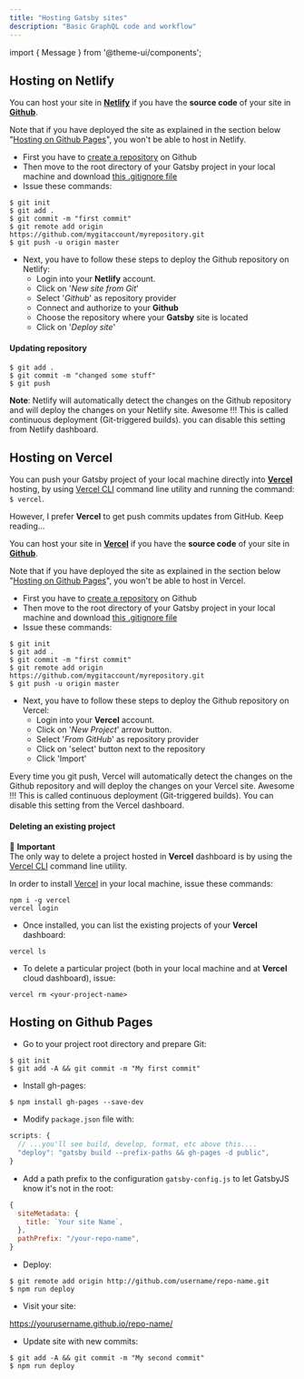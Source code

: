 ```yaml
---
title: "Hosting Gatsby sites"
description: "Basic GraphQL code and workflow"
---
```

import { Message } from '@theme-ui/components';

## Hosting on Netlify

You can host your site in **<a href="https://netlify.com" target="_blank">Netlify</a>** if you have the **source code** of your site in **<a href="https://github.com" target="_blank">Github</a>**. 

Note that if you have deployed the site as explained in the section below "<a href="#hostinggithub">Hosting on Github Pages</a>", you won't be able to host in Netlify.

* First you have to 
[create a repository](https://help.github.com/en/github/getting-started-with-github/create-a-repo) on Github
* Then move to the root directory of your Gatsby project in your local machine and download [this .gitignore file](https://drive.google.com/file/d/1Gjd28wj7tGGPjzh0JFAy3LNhOZovSG5r/view?usp=sharing)
* Issue these commands:

```
$ git init
$ git add .
$ git commit -m "first commit"
$ git remote add origin https://github.com/mygitaccount/myrepository.git
$ git push -u origin master
```

* Next, you have to follow these steps to deploy the Github repository on Netlify:
  * Login into your **Netlify** account.
  * Click on '*New site from Git*'
  * Select '*Github*' as repository provider
  * Connect and authorize to your **Github**
  * Choose the repository where your **Gatsby** site is located
  * Click on '*Deploy site*'

#### Updating repository
```
$ git add . 
$ git commit -m "changed some stuff"
$ git push
```

**Note**: Netlify will automatically detect the changes on the Github repository and will deploy the changes on your Netlify site. Awesome !!! This is called continuous deployment (Git-triggered builds). you can disable this setting from Netlify dashboard.

## Hosting on Vercel

You can push your Gatsby project of your local machine directly into <a href="https://vercel.com" target="_blank">**Vercel**</a> hosting, by using <a href="https://vercel.com/download" target="_blank">Vercel CLI</a> command line utility and running the command: `$ vercel`.

However, I prefer **Vercel** to get push commits updates from GitHub. Keep reading...

You can host your site in **<a href="https://vercel.com/" target="_blank">Vercel</a>** if you have the **source code** of your site in **<a href="https://github.com" target="_blank">Github</a>**.
 
Note that if you have deployed the site as explained in the section below "<a href="#hostinggithub">Hosting on Github Pages</a>", you won't be able to host in Vercel.

* First you have to 
[create a repository](https://help.github.com/en/github/getting-started-with-github/create-a-repo) on Github
* Then move to the root directory of your Gatsby project in your local machine and download [this .gitignore file](https://drive.google.com/file/d/1Gjd28wj7tGGPjzh0JFAy3LNhOZovSG5r/view?usp=sharing)
* Issue these commands:

```
$ git init
$ git add .
$ git commit -m "first commit"
$ git remote add origin https://github.com/mygitaccount/myrepository.git
$ git push -u origin master
```
* Next, you have to follow these steps to deploy the Github repository on Vercel:
  * Login into your **Vercel** account.
  * Click on '*New Project*' arrow button.
  * Select '*From GitHub*' as repository provider
  * Click on 'select' button next to the repository
  * Click 'Import'

Every time you git push, Vercel will automatically detect the changes on the Github repository and will deploy the changes on your Vercel site. Awesome !!! This is called continuous deployment (Git-triggered builds). You can disable this setting from the Vercel dashboard.

#### Deleting an existing project

<Message variant='important'>
  🔔️ <b>Important</b> <br/>
  The only way to delete a project hosted in <strong>Vercel</strong> dashboard is by using the <a href="https://vercel.com/download" target="_blank">Vercel CLI</a> command line utility.
</Message>

In order to install [Vercel](https://vercel.com/download) in your local machine, issue these commands:

```
npm i -g vercel
vercel login
```

- Once installed, you can list the existing projects of your **Vercel** dashboard:

`vercel ls`

- To delete a particular project (both in your local machine and at **Vercel** cloud dashboard), issue:

`vercel rm <your-project-name>`



## <a id="hostinggithub"></a>Hosting on Github Pages

* Go to your project root directory and prepare Git:

```
$ git init
$ git add -A && git commit -m "My first commit"
```

* Install gh-pages:

`$ npm install gh-pages --save-dev`

* Modify `package.json` file with:

```js
scripts: {
  // ...you'll see build, develop, format, etc above this....
  "deploy": "gatsby build --prefix-paths && gh-pages -d public",
}
```

* Add a path prefix to the configuration `gatsby-config.js` to let GatsbyJS know it's not in the root:

```jsx
{
  siteMetadata: {
    title: `Your site Name`,
  },
  pathPrefix: "/your-repo-name",
}
```

* Deploy:

```
$ git remote add origin http://github.com/username/repo-name.git
$ npm run deploy
```

* Visit your site:

https://yourusername.github.io/repo-name/


* Update site with new commits:

```
$ git add -A && git commit -m "My second commit"
$ npm run deploy
```

